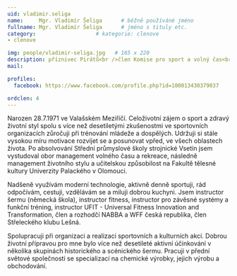```yaml
---
uid: vladimir.seliga
name:     Mgr. Vladimír Šeliga  	# běžně používáné jméno
fullname: Mgr. Vladimír Šeliga  	# jméno s tituly etc.
category:                   # kategorie: clenove
- clenove

img: people/vladimir-seliga.jpg   # 165 x 220
description: příznivec Pirátů<br />člen Komise pro sport a volný čas<br />člen Místní komise 4 Vyhlídka # kratký popis, max 160 znaků
mail:

profiles:
  facebook: https://www.facebook.com/profile.php?id=100013430379037

ordclen: 4
---
```


Narozen 28.7.1971 ve Valašském Meziříčí. Celoživotní zájem o sport a zdravý životní styl spolu s více než desetiletými zkušenostmi ve sportovních organizacích zůročuji při trénování mládeže a dospělých. Udržuji si stále vysokou míru motivace rozvíjet se a posunovat vpřed, ve všech oblastech života. Po absolvování Střední průmyslové školy strojnické Vsetín jsem vystudoval obor management volného času a rekreace, následně management životního stylu a učitelskou způsobilost na Fakultě tělesné kultury Univerzity Palackého v Olomouci.

Nadšeně využívám moderní technologie, aktivně denně sportuji, rád odpočívám, cestuji, vzdělávám se a miluji dobrou kuchyni. Jsem instructor šermu (německá škola), instructor fitness, instructor pro závěsné systémy a funkční tréning, instructor UFIT - Universal Fitness Innovation and Transformation, člen a rozhodčí NABBA a WFF česká republika, člen Střeleckého klubu Lešná.

Spolupracuji při organizaci a realizaci sportovních a kulturních akcí. Dobrou životní přípravou pro mne bylo více než desetileté aktivní účinkování v několika skupinách historického a scénického šermu. Pracuji v přední světové společnosti se specializací na chemické výrobky, jejich výrobu a obchodování.
